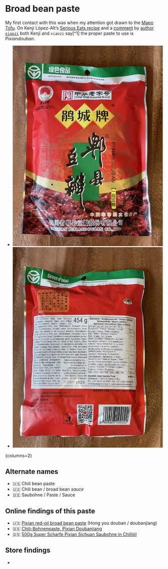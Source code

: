 # Broad bean paste

<primary-label ref="pantry"/>
<secondary-label ref="cn"/>


My first contact with this was when my attention got drawn to the [Mapo Tofu](mapo-tofu.md). On Kenji López-Alt’s [Serious Eats recipe](https://www.seriouseats.com/real-deal-mapo-dofu-tofu-chinese-sichuan-recipe) and a [comment](https://www.seriouseats.com/real-deal-mapo-dofu-tofu-chinese-sichuan-recipe#comment-5523380302) by [author `xiaozi`](https://disqus.com/by/xiaozi/) both Kenji and `xiaozi` say[^1] the proper paste to use is _Pixiandouban_.

* ![Front view of the packaging](./photos/pixiandouban-broad-bean-paste-front.webp)
* ![Ingredients view of the packaging](./photos/pixiandouban-broad-bean-paste-back.webp)

{columns=2}

## Alternate names

* 🇺🇸 Chili bean paste
* 🇺🇸 Chili bean / broad bean _sauce_
* 🇩🇪 Saubohne / Paste / Sauce

## Online findings of this paste

* 🇺🇸 [Pixian red-oil broad bean paste](https://themalamarket.com/collections/all/products/red-oil-pixian-chili-bean-paste-hong-you-doubanjiang) (Hong you douban / doubanjiang)
* 🇩🇪 [Chili-Bohnenpaste, Pixian Doubanjiang](https://www.insiderasia.de/bohnenpaste-mit-chili-pixian-doubanjiang.html)
* 🇩🇪 [500g Super Scharfe Pixian Sichuan Saubohne in Chilliöl](https://www.ebay.de/itm/255117532580)

## Store findings

- [](Pantry-Stores-Suppliers.md#beta-asia-supermarkt)
